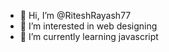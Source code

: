 - 👋 Hi, I’m @RiteshRayash77
- 👀 I’m interested in web designing
- 🌱 I’m currently learning javascript 


<!---
RiteshRayash77/RiteshRayash77 is a ✨ special ✨ repository because its `README.md` (this file) appears on your GitHub profile.
You can click the Preview link to take a look at your changes.
--->
